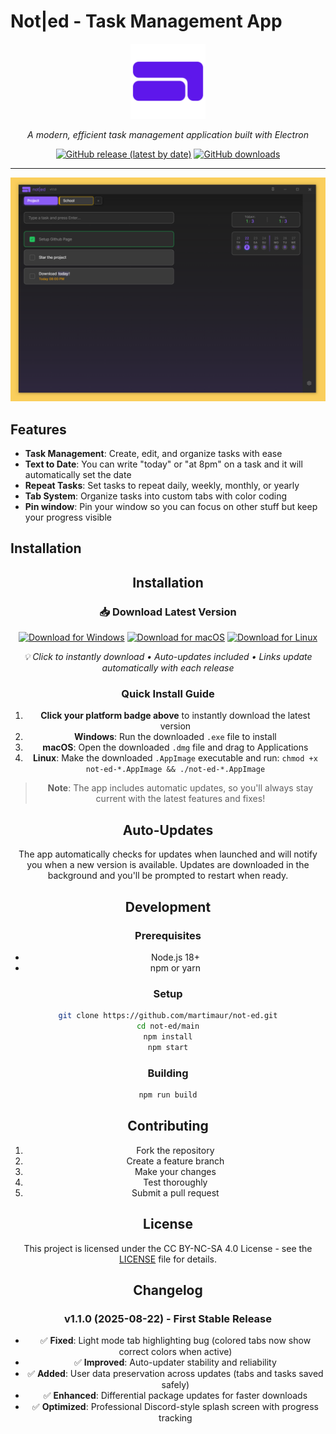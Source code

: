 # Not|ed - Task Management App

<div align="center">
  <img src="main/assets/notedLogo.svg" alt="Noted Logo" width="120" height="120">
  <p><em>A modern, efficient task management application built with Electron</em></p>
  
  [![GitHub release (latest by date)](https://img.shields.io/github/v/release/martimaur/not-ed?style=flat-square)](https://github.com/martimaur/not-ed/releases/latest)
  [![GitHub downloads](https://img.shields.io/github/downloads/martimaur/not-ed/total?style=flat-square)](https://github.com/martimaur/not-ed/releases)
  
</div>

---

<div align="center">
  <img src="main/assets/screenshot.png" alt="Not|ed Screenshot" width="900">
</div>

## Features

- **Task Management**: Create, edit, and organize tasks with ease
- **Text to Date**: You can write "today" or "at 8pm" on a task and it will automatically set the date
- **Repeat Tasks**: Set tasks to repeat daily, weekly, monthly, or yearly
- **Tab System**: Organize tasks into custom tabs with color coding
- **Pin window**: Pin your window so you can focus on other stuff but keep your progress visible

## Installation

<div align="center">

## Installation

<div align="center">

### 📥 **Download Latest Version**

[![Download for Windows](https://img.shields.io/badge/Windows-Download-blue?style=for-the-badge&logo=windows&logoColor=white)](https://github.com/martimaur/not-ed/releases/download/v1.1.0/not-ed-1.1.0-windows.exe)
[![Download for macOS](https://img.shields.io/badge/macOS-Download-lightgrey?style=for-the-badge&logo=apple&logoColor=white)](https://github.com/martimaur/not-ed/releases/download/v1.1.0/not-ed-1.1.0.dmg)
[![Download for Linux](https://img.shields.io/badge/Linux-Download-orange?style=for-the-badge&logo=linux&logoColor=white)](https://github.com/martimaur/not-ed/releases/download/v1.1.0/not-ed-1.1.0.AppImage)

<p><em>💡 Click to instantly download • Auto-updates included • Links update automatically with each release</em></p>

</div>

### Quick Install Guide

1. **Click your platform badge above** to instantly download the latest version
2. **Windows**: Run the downloaded `.exe` file to install
3. **macOS**: Open the downloaded `.dmg` file and drag to Applications
4. **Linux**: Make the downloaded `.AppImage` executable and run: `chmod +x not-ed-*.AppImage && ./not-ed-*.AppImage`

> **Note**: The app includes automatic updates, so you'll always stay current with the latest features and fixes!

## Auto-Updates

The app automatically checks for updates when launched and will notify you when a new version is available. Updates are downloaded in the background and you'll be prompted to restart when ready.

## Development

### Prerequisites

- Node.js 18+ 
- npm or yarn

### Setup

```bash
git clone https://github.com/martimaur/not-ed.git
cd not-ed/main
npm install
npm start
```

### Building

```bash
npm run build
```

## Contributing

1. Fork the repository
2. Create a feature branch
3. Make your changes
4. Test thoroughly
5. Submit a pull request

## License

This project is licensed under the CC BY-NC-SA 4.0 License - see the [LICENSE](LICENSE) file for details.

## Changelog

### v1.1.0 (2025-08-22) - First Stable Release
- ✅ **Fixed**: Light mode tab highlighting bug (colored tabs now show correct colors when active)
- ✅ **Improved**: Auto-updater stability and reliability
- ✅ **Added**: User data preservation across updates (tabs and tasks saved safely)
- ✅ **Enhanced**: Differential package updates for faster downloads
- ✅ **Optimized**: Professional Discord-style splash screen with progress tracking
